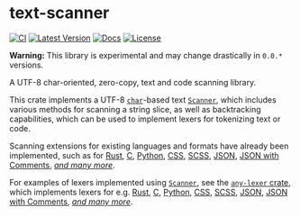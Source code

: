 # text-scanner

[![CI](https://github.com/vallentin/colorblast/actions/workflows/ci-text-scanner.yml/badge.svg)](https://github.com/vallentin/colorblast/actions/workflows/ci-text-scanner.yml)
[![Latest Version](https://img.shields.io/crates/v/text-scanner.svg)](https://crates.io/crates/text-scanner)
[![Docs](https://docs.rs/text-scanner/badge.svg)](https://docs.rs/text-scanner)
[![License](https://img.shields.io/github/license/vallentin/colorblast.svg)](https://github.com/vallentin/colorblast)

**Warning:** This library is experimental and may change drastically in `0.0.*` versions.

A UTF-8 char-oriented, zero-copy, text and code scanning library.

This crate implements a UTF-8 [`char`]-based text [`Scanner`], which includes
various methods for scanning a string slice, as well as backtracking capabilities,
which can be used to implement lexers for tokenizing text or code.

[`char`]: https://doc.rust-lang.org/std/primitive.char.html
[`Scanner`]: https://docs.rs/text-scanner/*/text_scanner/struct.Scanner.html

Scanning extensions for existing languages and formats have already been
implemented, such as for [Rust][RustExt], [C][CExt], [Python][PythonExt],
[CSS][CSSExt], [SCSS][SCSSExt], [JSON][JSONExt], [JSON with Comments][JSONCExt],
_[and many more][text-scanner-ext]_.

[RustExt]: https://docs.rs/text-scanner/*/text_scanner/ext/trait.RustScannerExt.html
[CExt]: https://docs.rs/text-scanner/*/text_scanner/ext/trait.CScannerExt.html
[PythonExt]: https://docs.rs/text-scanner/*/text_scanner/ext/trait.PythonScannerExt.html
[CSSExt]: https://docs.rs/text-scanner/*/text_scanner/ext/trait.CssScannerExt.html
[SCSSExt]: https://docs.rs/text-scanner/*/text_scanner/ext/trait.ScssScannerExt.html
[JSONExt]: https://docs.rs/text-scanner/*/text_scanner/ext/trait.JsonScannerExt.html
[JSONCExt]: https://docs.rs/text-scanner/*/text_scanner/ext/trait.JsonCScannerExt.html
[text-scanner-ext]: https://docs.rs/text-scanner/*/text_scanner/ext/index.html

For examples of lexers implemented using [`Scanner`], see the [`any-lexer` crate],
which implements lexers for e.g. [Rust][RustLexer], [C][CLexer], [Python][PythonLexer],
[CSS][CSSLexer], [SCSS][SCSSLexer], [JSON][JSONLexer], [JSON with Comments][JSONCLexer],
_[and many more][lexers]_.

[`any-lexer` crate]: https://crates.io/crates/any-lexer
[RustLexer]: https://docs.rs/any-lexer/*/any_lexer/struct.RustLexer.html
[CLexer]: https://docs.rs/any-lexer/*/any_lexer/struct.CLexer.html
[PythonLexer]: https://docs.rs/any-lexer/*/any_lexer/struct.PythonLexer.html
[CSSLexer]: https://docs.rs/any-lexer/*/any_lexer/struct.CssLexer.html
[SCSSLexer]: https://docs.rs/any-lexer/*/any_lexer/struct.ScssLexer.html
[JSONLexer]: https://docs.rs/any-lexer/*/any_lexer/struct.JsonLexer.html
[JSONCLexer]: https://docs.rs/any-lexer/*/any_lexer/struct.JsonCLexer.html
[lexers]: https://docs.rs/any-lexer/*/any_lexer/
